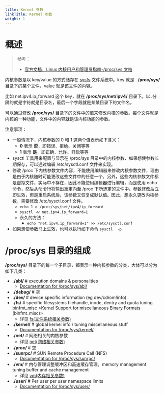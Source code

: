 ```yaml
---
title: Kernel 参数
linkTitle: Kernel 参数
weight: 1
---
```


# 概述

> 参考：
>
> - [官方文档，Linux 内核用户和管理员指南-/proc/sys 文档](https://www.kernel.org/doc/html/latest/admin-guide/sysctl/index.html)

内核参数是以 key/value 的方式储存在 [sysfs](/docs/1.操作系统/Kernel/Filesystem/特殊文件系统/sysfs.md) 文件系统中。key 就是 . **/proc/sys/** 目录下的某个文件，value 就是该文件的内容。

比如 net.ipv4.ip_forward 这个 key，就在 **/proc/sys/net/ipv4/** 目录下。以`.`分隔的就是字符就是目录名，最后一个字段就是某某目录下的文件名。

可以通过修改 **/proc/sys/** 目录下的文件中的值来修改内核的参数。每个文件就是内核的一种功能，文件中的内容就是该内核功能的参数。

注意事项：

- 一般情况下，内核参数的 0 和 1 这两个值表示如下含义：
  - **0** 表示 **否**，即错误、拒绝、关闭等等
  - **1** 表示 **是**，即正确、允许、开启等等
- sysctl 工具用来配置与显示在 /proc/sys 目录中的内核参数．如果想使参数长期保存，可以通过编辑 /etc/sysctl.conf 文件来实现。
- 修改 /proc 下内核参数文件内容，不能使用编辑器来修改内核参数文件，理由是由于内核随时可能更改这些文件中的任意一个，另外，这些内核参数文件都是虚拟文件，实际中不存在，因此不能使用编辑器进行编辑，而是使用 echo 命令，然后从命令行将输出重定向至 /proc 下所选定的文件中。参数修改后立即生效，但是重启系统后，该参数又恢复成默认值。因此，想永久更改内核参数，需要修改 /etc/sysctl.conf 文件。
  - `echo 1 > /proc/sys/net/ipv4/ip_forward`
  - `sysctl -w net.ipv4.ip_forward=1`
  - 永久的方法：
    - `echo "net.ipv4.ip_forward=1" >> /etc/sysctl.conf`
- 如果想使参数马上生效，也可以执行如下命令 `sysctl  -p`

# /proc/sys 目录的组成

**/proc/sys/** 目录下的每一个子目录，都表示一种内核参数的分类，大体可以分为如下几类：

- **./abi/** # execution domains & personalities
  - [Documentation for /proc/sys/abi/](https://www.kernel.org/doc/html/latest/admin-guide/sysctl/abi.html)
- **./debug/** # 空
- **./dev/** # device specific information (eg dev/cdrom/info)
- **./fs/** # specific filesystems filehandle, inode, dentry and quota tuning binfmt_misc \<Kernel Support for miscellaneous Binary Formats (binfmt_misc)>
  - 详见 [fs(文件系统相关参数)](/docs/1.操作系统/Kernel/Linux%20Kernel/Kernel%20参数/fs(文件系统相关参数).md)
- **./kernel/** # global kernel info / tuning miscellaneous stuff
  - [Documentation for /proc/sys/kernel/](https://www.kernel.org/doc/html/latest/admin-guide/sysctl/kernel.html)
- **./net/** # 网络相关的内核参数
  - 详见 [net(网络相关参数)](/docs/1.操作系统/Kernel/Linux%20Kernel/Kernel%20参数/net(网络相关参数)/net(网络相关参数).md)
- **./proc/** # 空
- **./sunrpc/** # SUN Remote Procedure Call (NFS)
  - [Documentation for /proc/sys/sunrpc/](https://www.kernel.org/doc/html/latest/admin-guide/sysctl/sunrpc.html)
- **./vm/** # 内存管理调整缓冲区和高速缓存管理。memory management tuning buffer and cache management
  - 详见 [vm(内存相关参数)](/docs/1.操作系统/Kernel/Linux%20Kernel/Kernel%20参数/vm(内存相关参数).md)
- **./user/** # Per user per user namespace limits
  - [Documentation for /proc/sys/user/](https://www.kernel.org/doc/html/latest/admin-guide/sysctl/user.html)
